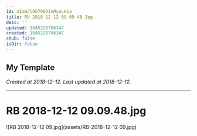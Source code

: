 ```yaml
---
id: AIaWJlOO79QDIeMyeLHia
title: Rb 2018 12 12 09 09 48 Jpg
desc: ''
updated: 1645225706347
created: 1645225706347
stub: false
isDir: false
---
```

My Template
---

_Created at 2018-12-12._
_Last updated at 2018-12-12._




---

# RB 2018-12-12 09.09.48.jpg


![RB 2018-12-12 09.jpg](assets/RB-2018-12-12 09.jpg)

